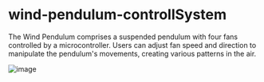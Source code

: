 # wind-pendulum-controllSystem
The Wind Pendulum comprises a suspended pendulum with four fans controlled by a microcontroller. Users can adjust fan speed and direction to manipulate the pendulum's movements, creating various patterns in the air.

![image](https://github.com/NewConsTiio/wind-pendulum-controllSystem/assets/82430239/8cda6c02-f1e1-41dc-8210-be60ac402341)

